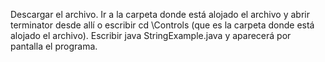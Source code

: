 Descargar el archivo.
Ir a la carpeta donde está alojado el archivo y abrir terminator desde allí o escribir cd \Controls (que es la carpeta donde está alojado el archivo).
Escribir java StringExample.java y aparecerá por pantalla el programa.
